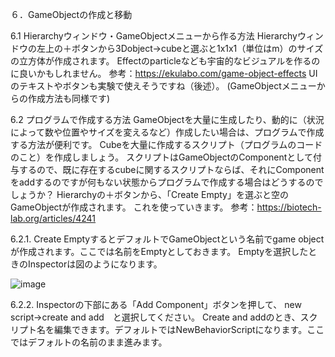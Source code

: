 ６．GameObjectの作成と移動

6.1 Hierarchyウィンドウ・GameObjectメニューから作る方法
Hierarchyウィンドウの左上の＋ボタンから3Dobject→cubeと選ぶと1x1x1（単位はm）のサイズの立方体が作成されます。
Effectのparticleなども宇宙的なビジュアルを作るのに良いかもしれません。
参考：https://ekulabo.com/game-object-effects
UIのテキストやボタンも実験で使えそうですね（後述）。
(GameObjectメニューからの作成方法も同様です)



6.2 プログラムで作成する方法
GameObjectを大量に生成したり、動的に（状況によって数や位置やサイズを変えるなど）作成したい場合は、プログラムで作成する方法が便利です。
Cubeを大量に作成するスクリプト（プログラムのコードのこと）を作成しましょう。
スクリプトはGameObjectのComponentとして付与するので、既に存在するcubeに関するスクリプトならば、それにComponentをaddするのですが何もない状態からプログラムで作成する場合はどうするのでしょうか？
Hierarchyの＋ボタンから、「Create Empty」を選ぶと空のGameObjectが作成されます。
これを使っていきます。
参考：https://biotech-lab.org/articles/4241

6.2.1. Create EmptyするとデフォルトでGameObjectという名前でgame objectが作成されます。ここでは名前をEmptyとしておきます。
Emptyを選択したときのInspectorは図のようになります。

![image](https://user-images.githubusercontent.com/5643842/127961373-7edeb30a-7357-4f00-91e9-6088a71a43f6.png)

6.2.2. Inspectorの下部にある「Add Component」ボタンを押して、
new script→create and add　と選択してください。
Create and addのとき、スクリプト名を編集できます。デフォルトではNewBehaviorScriptになります。ここではデフォルトの名前のまま進みます。
